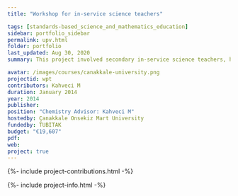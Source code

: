 ```yaml
---
title: "Workshop for in-service science teachers"

tags: [standards-based_science_and_mathematics_education]
sidebar: portfolio_sidebar
permalink: upv.html
folder: portfolio
last_updated: Aug 30, 2020
summary: This project involved secondary in-service science teachers, having the content areas of chemistry, physics, biology, and mathematics, to advance their practicals skill on project development in education as way of improved teaching practice. I served as Chemistry Advisor and worked with about 20 chemistry teachers during a week-long intensive workshop period.

avatar: /images/courses/canakkale-university.png
projectid: wpt
contributors: Kahveci M
duration: January 2014
year: 2014
publisher:
position: "Chemistry Advisor: Kahveci M"
hostedby: Çanakkale Onsekiz Mart University
fundedby: TUBITAK
budget: "€19,607"
pdf:
web:
project: true
---
```


{%- include project-contributions.html -%}

{%- include project-info.html -%}